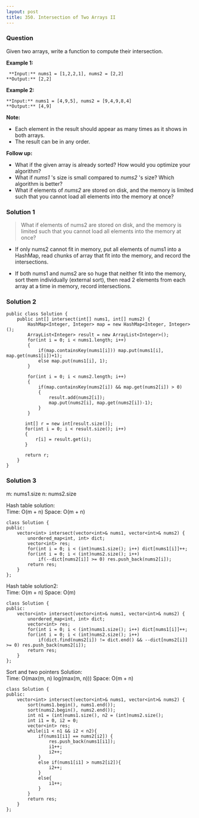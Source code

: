 ```yaml
---
layout: post
title: 350. Intersection of Two Arrays II
---
```

### Question
Given two arrays, write a function to compute their intersection.

 **Example 1:**

    
    
     **Input:** nums1 = [1,2,2,1], nums2 = [2,2]
    **Output:** [2,2]
    

**Example 2:**

    
    
    **Input:** nums1 = [4,9,5], nums2 = [9,4,9,8,4]
    **Output:** [4,9]

 **Note:**

  * Each element in the result should appear as many times as it shows in both arrays.
  * The result can be in any order.

 **Follow up:**

  * What if the given array is already sorted? How would you optimize your algorithm?
  * What if _nums1_ 's size is small compared to _nums2_ 's size? Which algorithm is better?
  * What if elements of _nums2_ are stored on disk, and the memory is limited such that you cannot load all elements into the memory at once?

### Solution 1
> What if elements of nums2 are stored on disk, and the memory is  
>  limited such that you cannot load all elements into the memory at  
>  once?

  * If only nums2 cannot fit in memory, put all elements of nums1 into a HashMap, read chunks of array that fit into the memory, and record the intersections.

  * If both nums1 and nums2 are so huge that neither fit into the memory, sort them individually (external sort), then read 2 elements from each array at a time in memory, record intersections.


### Solution 2
    
    
    public class Solution {
        public int[] intersect(int[] nums1, int[] nums2) {
            HashMap<Integer, Integer> map = new HashMap<Integer, Integer>();
            ArrayList<Integer> result = new ArrayList<Integer>();
            for(int i = 0; i < nums1.length; i++)
            {
                if(map.containsKey(nums1[i])) map.put(nums1[i], map.get(nums1[i])+1);
                else map.put(nums1[i], 1);
            }
        
            for(int i = 0; i < nums2.length; i++)
            {
                if(map.containsKey(nums2[i]) && map.get(nums2[i]) > 0)
                {
                    result.add(nums2[i]);
                    map.put(nums2[i], map.get(nums2[i])-1);
                }
            }
        
           int[] r = new int[result.size()];
           for(int i = 0; i < result.size(); i++)
           {
               r[i] = result.get(i);
           }
        
           return r;
        }
    }


### Solution 3
m: nums1.size n: nums2.size

Hash table solution:  
Time: O(m + n) Space: O(m + n)

    
    
    class Solution {
    public:
        vector<int> intersect(vector<int>& nums1, vector<int>& nums2) {
            unordered_map<int, int> dict;
            vector<int> res;
            for(int i = 0; i < (int)nums1.size(); i++) dict[nums1[i]]++;
            for(int i = 0; i < (int)nums2.size(); i++)
                if(--dict[nums2[i]] >= 0) res.push_back(nums2[i]);
            return res;
        }
    };
    

Hash table solution2:  
Time: O(m + n) Space: O(m)

    
    
    class Solution {
    public:
        vector<int> intersect(vector<int>& nums1, vector<int>& nums2) {
            unordered_map<int, int> dict;
            vector<int> res;
            for(int i = 0; i < (int)nums1.size(); i++) dict[nums1[i]]++;
            for(int i = 0; i < (int)nums2.size(); i++)
                if(dict.find(nums2[i]) != dict.end() && --dict[nums2[i]] >= 0) res.push_back(nums2[i]);
            return res;
        }
    };
    

Sort and two pointers Solution:  
Time: O(max(m, n) log(max(m, n))) Space: O(m + n)

    
    
    class Solution {
    public:
        vector<int> intersect(vector<int>& nums1, vector<int>& nums2) {
            sort(nums1.begin(), nums1.end());
            sort(nums2.begin(), nums2.end());
            int n1 = (int)nums1.size(), n2 = (int)nums2.size();
            int i1 = 0, i2 = 0;
            vector<int> res;
            while(i1 < n1 && i2 < n2){
                if(nums1[i1] == nums2[i2]) {
                    res.push_back(nums1[i1]);
                    i1++;
                    i2++;
                }
                else if(nums1[i1] > nums2[i2]){
                    i2++;
                }
                else{
                    i1++;
                }
            }
            return res;
        }
    };




